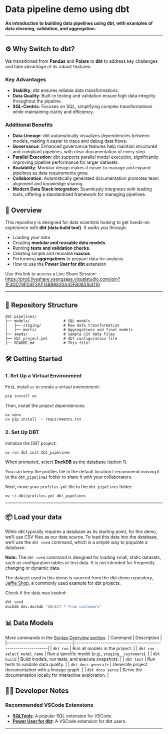 # Data pipeline demo using dbt 

**An introduction to building data pipelines using dbt, with examples of data cleaning, validation, and aggregation.**  

---

## ⚙️ Why Switch to dbt?

We transitioned from **Pandas** and **Polars** to **dbt** to address key challenges and take advantage of its robust features:

### Key Advantages
- **Stability**: dbt ensures reliable data transformations.
- **Data Quality**: Built-in testing and validation ensure high data integrity throughout the pipeline.
- **SQL-Centric**: Focuses on SQL, simplifying complex transformations while maintaining clarity and efficiency.

### Additional Benefits
- **Data Lineage**: dbt automatically visualizes dependencies between models, making it easier to trace and debug data flows.
- **Governance**: Enhanced governance features help maintain structured and compliant pipelines, with clear documentation of every step.
- **Parallel Execution**: dbt supports parallel model execution, significantly improving pipeline performance for larger datasets.
- **Scalability**: Modular design makes it easier to manage and expand pipelines as data requirements grow.
- **Collaboration**: Automatically generated documentation promotes team alignment and knowledge sharing.
- **Modern Data Stack Integration**: Seamlessly integrates with leading tools, offering a standardized framework for managing pipelines.


## 🚀 Overview  

This repository is designed for data scientists looking to get hands-on experience with **dbt (data build tool)**. It walks you through:  
- Loading your data 
- Creating **modular and reusable data models**.  
- Running **tests and validation checks**.
- Creating simple and reusable **macros**
- Performing **aggregations** to prepare data for analysis.
- How to use the **Power User for dbt** extension

Use this link to access a Live Share Session: https://prod.liveshare.vsengsaas.visualstudio.com/join?1F4DD79FD3F2AF13BB9820A45FB085163110

---

## 📂 Repository Structure  

```plaintext
dbt-pipelines/  
├── models/               # SQL models  
│   ├── staging/          # Raw data transformation  
│   ├── marts/            # Aggregations and final models  
├── seeds/                # Sample CSV data files  
├── dbt_project.yml       # dbt configuration file  
├── README.md             # This file!  
```

## 🛠️ Getting Started

### 1. Set Up a Virtual Environment

First, install `uv` to create a virtual environment:

```bash
pip install uv
```

Then, install the project dependencies:

```bash
uv venv
uv pip install -r requirements.txt
```

### 2. Set Up DBT

Initialize the DBT project:

```bash
uv run dbt init dbt_pipelines
```

When prompted, select **DuckDB** as the database (option 1).

You can keep the profiles file in the default location I recommend moving it to the `dbt_pipelines` folder to share it with your collaborators.

Next, move your `profiles.yml` file to the `dbt_pipelines` folder:

```bash
mv ~/.dbt/profiles.yml dbt_pipelines
```

---

## 📦 Load your data

While dbt typically requires a database as its starting point, for this demo, we’ll use CSV files as our data source. To load this data into the database, we’ll use the `dbt seed` command, which is a simple way to populate a database.

__Note:__  The `dbt seed` command is designed for loading small, static datasets, such as configuration tables or test data. It is not intended for frequently changing or dynamic data.

The dataset used in this demo is sourced from the dbt demo repository, [Jaffle Shop](https://github.com/dbt-labs/jaffle-shop/tree/main/jaffle-data), a commonly used example for dbt projects.

Check if the data was loaded:

```bash
dbt seed
duckdb dev.duckdb "SELECT * from customers"
```

## 📊 Data Models

More commands in the [Syntax Overview section](https://docs.getdbt.com/reference/node-selection/syntax).
| Command                         | Description                                                    |
|---------------------------------|----------------------------------------------------------------|
| `dbt run`                       | Run all models in the project.                                |
| `dbt run --select model_name`   | Run a specific model (e.g., `staging__customers`).            |
| `dbt build`                     | Build models, run tests, and execute snapshots.               |
| `dbt test`                      | Run tests to validate data quality.                           |
| `dbt docs generate`             | Generate project documentation with a lineage graph.          |
| `dbt docs serve`                | Serve the documentation locally for interactive exploration.  |


## 👩‍💻 Developer Notes

### Recommended VSCode Extensions

- **[SQLTools](https://marketplace.visualstudio.com/items?itemName=mtxr.sqltools)**: A popular SQL extension for VSCode.
- **[Power User for dbt](https://marketplace.visualstudio.com/items?itemName=innoverio.vscode-dbt-power-user)**: A VSCode extension for dbt users.

---